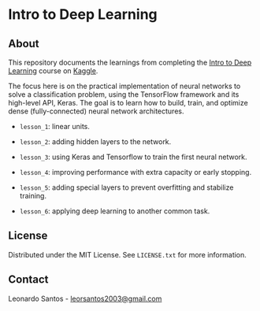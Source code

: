 # Intro to Deep Learning
  
## About

This repository documents the learnings from completing the [Intro to Deep Learning](https://www.kaggle.com/learn/intro-to-deep-learning) course on [Kaggle](https://www.kaggle.com/).

The focus here is on the practical implementation of neural networks to solve a classification problem, using the TensorFlow framework and its high-level API, Keras. The goal is to learn how to build, train, and optimize dense (fully-connected) neural network architectures.

* `lesson_1`: linear units.

* `lesson_2`: adding hidden layers to the network.

* `lesson_3`: using Keras and Tensorflow to train the first neural network.
 
* `lesson_4`: improving performance with extra capacity or early stopping.
 
* `lesson_5`: adding special layers to prevent overfitting and stabilize training.
 
* `lesson_6`: applying deep learning to another common task.

## License

Distributed under the MIT License. See `LICENSE.txt` for more information.

## Contact

Leonardo Santos - <leorsantos2003@gmail.com>
